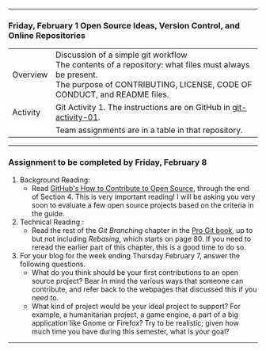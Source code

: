 --------------------------------------------------------------------------------

### Friday, February 1 Open Source Ideas, Version Control, and Online Repositories

|                               |        |                              
|:---|:----|
|Overview       | Discussion of a simple git workflow <br>  The contents of a repository: what files must always be present. <br> The purpose of  CONTRIBUTING, LICENSE, CODE OF CONDUCT, and README files.| 
|Activity       | Git Activity 1. The instructions are on GitHub in [git-activity-01](https://github.com/hunter-college-ossd-spr19/git-activity-01). |
|               | Team assignments are in a table in that repository. |

---

### Assignment to be completed by Friday, February 8
1. Background Reading:
    * Read [GitHub's How to Contribute to Open Source](https://opensource.guide/how-to-contribute/), through the end of Section 4. This is very  important reading! I will be asking you very soon to evaluate a few open source projects based on the criteria in the guide.
2. Technical Reading :
    * Read the rest of the *Git Branching* chapter in the [Pro Git book](https://git-scm.com/book/en/v2), up to but not including *Rebasing*, which starts on page 80.
      If you need to reread the earlier part of this chapter, this is a good time to do so. 
3. For your blog for the week ending Thursday February 7, answer the following questions. 
     * What do you think should be your first contributions to an open source project? Bear in mind the various ways that someone can contribute, and refer back to the webpages that discussed this if you need to.
     * What kind of project would be your ideal project to support? For example, a humanitarian project, a game engine, a part of a big application like Gnome or Firefox? 
    Try to be realistic; given how much time you have during this semester, what is your goal?
   
--------------------------------------------------------------------------------

